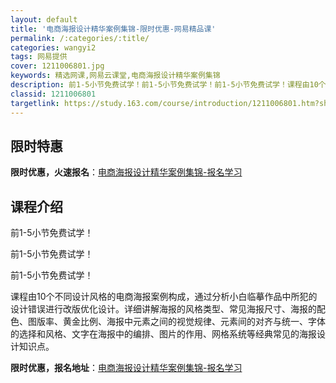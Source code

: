 ```yaml
---
layout: default
title: '电商海报设计精华案例集锦-限时优惠-网易精品课'
permalink: /:categories/:title/
categories: wangyi2
tags: 网易提供
cover: 1211006801.jpg
keywords: 精选网课,网易云课堂,电商海报设计精华案例集锦
description: 前1-5小节免费试学！前1-5小节免费试学！前1-5小节免费试学！课程由10个不同设计风格的电商海报案例构成，通过分析小
classid: 1211006801
targetlink: https://study.163.com/course/introduction/1211006801.htm?share=1&shareId=1025206652&utm_campaign=share&utm_medium=iphoneShare&utm_source=&utm_u=1025206652
---
```


## 限时特惠

**限时优惠，火速报名**：[电商海报设计精华案例集锦-报名学习](https://study.163.com/course/introduction/1211006801.htm?share=1&shareId=1025206652&utm_campaign=share&utm_medium=iphoneShare&utm_source=&utm_u=1025206652)

## 课程介绍

前1-5小节免费试学！

前1-5小节免费试学！

前1-5小节免费试学！

课程由10个不同设计风格的电商海报案例构成，通过分析小白临摹作品中所犯的设计错误进行改版优化设计。详细讲解海报的风格类型、常见海报尺寸、海报的配色、图版率、黄金比例、海报中元素之间的视觉规律、元素间的对齐与统一、字体的选择和风格、文字在海报中的编排、图片的作用、网格系统等经典常见的海报设计知识点。

**限时优惠，报名地址**：[电商海报设计精华案例集锦-报名学习](https://study.163.com/course/introduction/1211006801.htm?share=1&shareId=1025206652&utm_campaign=share&utm_medium=iphoneShare&utm_source=&utm_u=1025206652)


